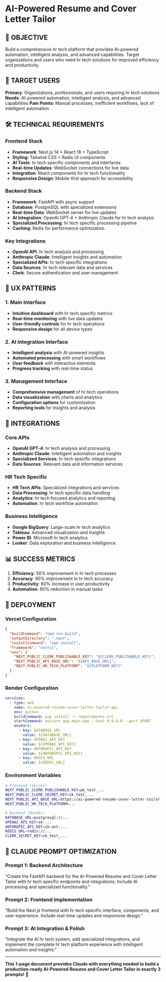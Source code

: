 # AI-Powered Resume and Cover Letter Tailor

## 🎯 OBJECTIVE
Build a comprehensive hr tech platform that provides AI-powered automation, intelligent analysis, and advanced capabilities. Target organizations and users who need hr tech solutions for improved efficiency and productivity.

## 👥 TARGET USERS
**Primary**: Organizations, professionals, and users requiring hr tech solutions
**Needs**: AI-powered automation, intelligent analysis, and advanced capabilities
**Pain Points**: Manual processes, inefficient workflows, lack of intelligent automation

## 🛠️ TECHNICAL REQUIREMENTS

### Frontend Stack
- **Framework**: Next.js 14 + React 18 + TypeScript
- **Styling**: Tailwind CSS + Radix UI components
- **AI Tools**: hr tech specific components and interfaces
- **Real-time Updates**: WebSocket connections for live data
- **Integration**: React components for hr tech functionality
- **Responsive Design**: Mobile-first approach for accessibility

### Backend Stack
- **Framework**: FastAPI with async support
- **Database**: PostgreSQL with specialized extensions
- **Real-time Data**: WebSocket server for live updates
- **AI Integration**: OpenAI GPT-4 + Anthropic Claude for hr tech analysis
- **Specialized Processing**: hr tech specific processing pipeline
- **Caching**: Redis for performance optimization

### Key Integrations
- **OpenAI API**: hr tech analysis and processing
- **Anthropic Claude**: Intelligent insights and automation
- **Specialized APIs**: hr tech specific integrations
- **Data Sources**: hr tech relevant data and services
- **Clerk**: Secure authentication and user management

## 🎨 UX PATTERNS

### 1. Main Interface
- **Intuitive dashboard** with hr tech specific metrics
- **Real-time monitoring** with live data updates
- **User-friendly controls** for hr tech operations
- **Responsive design** for all device types

### 2. AI Integration Interface
- **Intelligent analysis** with AI-powered insights
- **Automated processing** with smart workflows
- **User feedback** with interactive elements
- **Progress tracking** with real-time status

### 3. Management Interface
- **Comprehensive management** of hr tech operations
- **Data visualization** with charts and analytics
- **Configuration options** for customization
- **Reporting tools** for insights and analysis

## 🔗 INTEGRATIONS

### Core APIs
- **OpenAI GPT-4**: hr tech analysis and processing
- **Anthropic Claude**: Intelligent automation and insights
- **Specialized Services**: hr tech specific integrations
- **Data Sources**: Relevant data and information services

### HR Tech Specific
- **HR Tech APIs**: Specialized integrations and services
- **Data Processing**: hr tech specific data handling
- **Analytics**: hr tech focused analytics and reporting
- **Automation**: hr tech workflow automation

### Business Intelligence
- **Google BigQuery**: Large-scale hr tech analytics
- **Tableau**: Advanced visualization and insights
- **Power BI**: Microsoft hr tech analytics
- **Looker**: Data exploration and business intelligence

## 📊 SUCCESS METRICS
1. **Efficiency**: 50% improvement in hr tech processes
2. **Accuracy**: 90% improvement in hr tech accuracy
3. **Productivity**: 60% increase in user productivity
4. **Automation**: 80% reduction in manual tasks

## 🚀 DEPLOYMENT

### Vercel Configuration
```json
{
  "buildCommand": "npm run build",
  "outputDirectory": ".next",
  "installCommand": "npm install",
  "framework": "nextjs",
  "env": {
    "NEXT_PUBLIC_CLERK_PUBLISHABLE_KEY": "${CLERK_PUBLISHABLE_KEY}",
    "NEXT_PUBLIC_API_BASE_URL": "${API_BASE_URL}",
    "NEXT_PUBLIC_HR_TECH_PLATFORM": "${PLATFORM_KEY}"
  }
}
```

### Render Configuration
```yaml
services:
  - type: web
    name: ai-powered-resume-cover-letter-tailor-api
    env: python
    buildCommand: pip install -r requirements.txt
    startCommand: uvicorn app.main:app --host 0.0.0.0 --port $PORT
    envVars:
      - key: DATABASE_URL
        value: ${DATABASE_URL}
      - key: OPENAI_API_KEY
        value: ${OPENAI_API_KEY}
      - key: ANTHROPIC_API_KEY
        value: ${ANTHROPIC_API_KEY}
      - key: REDIS_URL
        value: ${REDIS_URL}
```

### Environment Variables
```bash
# Frontend (Vercel)
NEXT_PUBLIC_CLERK_PUBLISHABLE_KEY=pk_test_...
NEXT_PUBLIC_CLERK_SECRET_KEY=sk_test_...
NEXT_PUBLIC_API_BASE_URL=https://ai-powered-resume-cover-letter-tailor-api.onrender.com
NEXT_PUBLIC_HR_TECH_PLATFORM=...

# Backend (Render)
DATABASE_URL=postgresql://...
OPENAI_API_KEY=sk-...
ANTHROPIC_API_KEY=sk-ant-...
REDIS_URL=redis://...
CLERK_SECRET_KEY=sk_test_...
```

## 🎯 CLAUDE PROMPT OPTIMIZATION

### Prompt 1: Backend Architecture
"Create the FastAPI backend for the AI-Powered Resume and Cover Letter Tailor with hr tech specific endpoints and integrations. Include AI processing and specialized functionality."

### Prompt 2: Frontend Implementation
"Build the Next.js frontend with hr tech specific interface, components, and user experience. Include real-time updates and responsive design."

### Prompt 3: AI Integration & Polish
"Integrate the AI hr tech system, add specialized integrations, and implement the complete hr tech platform experience with intelligent automation and insights."

---

**This 1-page document provides Claude with everything needed to build a production-ready AI-Powered Resume and Cover Letter Tailor in exactly 3 prompts!** 🚀
